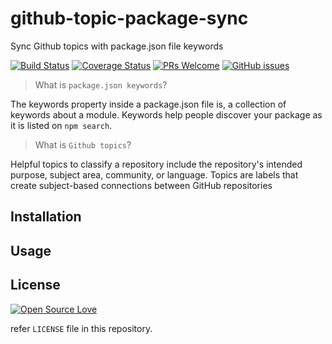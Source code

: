 # github-topic-package-sync

Sync Github topics with package.json file keywords 


[![Build Status](https://travis-ci.org/anubhavsrivastava/github-topic-package-sync.svg?branch=master)](https://travis-ci.org/anubhavsrivastava/github-topic-package-sync)
[![Coverage Status](https://coveralls.io/repos/github/anubhavsrivastava/github-topic-package-sync/badge.svg?branch=master)](https://coveralls.io/github/anubhavsrivastava/github-topic-package-sync?branch=master)
[![PRs Welcome](https://img.shields.io/badge/PRs-welcome-brightgreen.svg?style=flat-square)](http://makeapullrequest.com)
[![GitHub issues](https://img.shields.io/github/issues/anubhavsrivastava/github-topic-package-sync.svg?style=flat-square)](https://github.com/anubhavsrivastava/github-topic-package-sync/issues)
<!-- 
[![NPM](https://nodei.co/npm/github-topic-package-sync.png?downloads=true&stars=true)](https://nodei.co/npm/github-topic-package-sync/) -->

>What is `package.json keywords`?

The keywords property inside a package.json file is, a collection of keywords about a module. Keywords help people discover your package as it is listed on `npm search`.

> What is `Github topics`?

Helpful topics to classify a repository include the repository's intended purpose, subject area, community, or language. Topics are labels that create subject-based connections between GitHub repositories

## Installation


## Usage

## License

[![Open Source Love](https://badges.frapsoft.com/os/mit/mit.svg?v=102)](LICENSE)

refer `LICENSE` file in this repository.